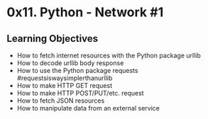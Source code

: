 # 0x11. Python - Network #1

## Learning Objectives


   - How to fetch internet resources with the Python package urllib
   - How to decode urllib body response
   - How to use the Python package requests #requestsiswaysimplerthanurllib
   - How to make HTTP GET request
   - How to make HTTP POST/PUT/etc. request
   - How to fetch JSON resources
   - How to manipulate data from an external service

